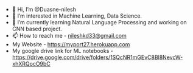 - 👋 Hi, I’m @Duasne-nilesh
- 👀 I’m interested in Machine Learning, Data Science.
- 🌱 I’m currently learning Natural Language Processing and working on CNN based project.
- 📫 How to reach me - nileshkd33@gmail.com
- My Website - https://myport27.herokuapp.com
- My google drive link for ML notebooks - https://drive.google.com/drive/folders/1SQcNR1mGEvC8Bl8NevcW-xhXRQocO9bC

<!---
Duasne-nilesh/Duasne-nilesh is a ✨ special ✨ repository because its `README.md` (this file) appears on your GitHub profile.
You can click the Preview link to take a look at your changes.
--->
